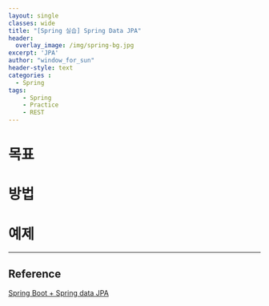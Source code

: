 ```yaml
--- 
layout: single
classes: wide
title: "[Spring 실습] Spring Data JPA"
header:
  overlay_image: /img/spring-bg.jpg
excerpt: 'JPA'
author: "window_for_sun"
header-style: text
categories :
  - Spring
tags:
    - Spring
    - Practice
    - REST
---  
```


# 목표

# 방법

# 예제

---
## Reference
[Spring Boot + Spring data JPA](https://www.mkyong.com/spring-boot/spring-boot-spring-data-jpa/)  
